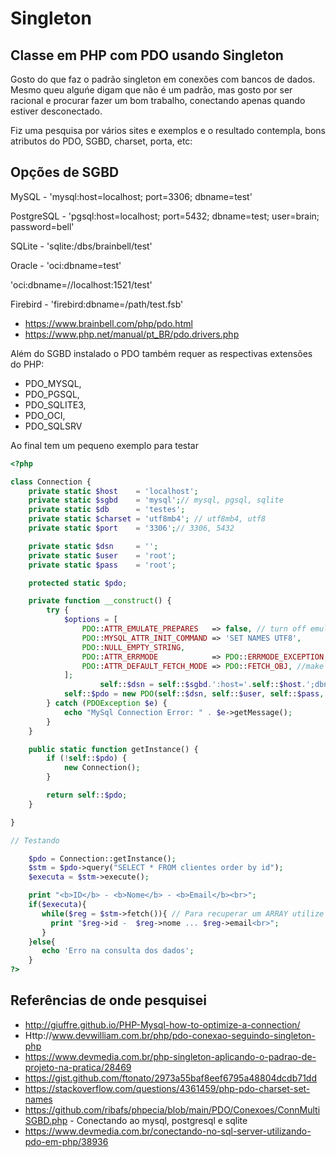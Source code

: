 # Singleton

## Classe em PHP com PDO usando Singleton

Gosto do que faz o padrão singleton em conexões com bancos de dados. Mesmo queu alguńe digam que não é um padrão, mas gosto por ser racional e procurar fazer um bom trabalho, conectando apenas quando estiver desconectado.

Fiz uma pesquisa por vários sites e exemplos e o resultado contempla, bons atributos do PDO, SGBD, charset, porta, etc:

## Opções de SGBD
MySQL - 'mysql:host=localhost; port=3306; dbname=test'

PostgreSQL - 'pgsql:host=localhost; port=5432; dbname=test; user=brain; password=bell'

SQLite - 'sqlite:/dbs/brainbell/test'

Oracle - 'oci:dbname=test'

'oci:dbname=//localhost:1521/test'

Firebird - 'firebird:dbname=/path/test.fsb'

- https://www.brainbell.com/php/pdo.html
- https://www.php.net/manual/pt_BR/pdo.drivers.php

Além do SGBD instalado o PDO também requer as respectivas extensões do PHP: 
- PDO_MYSQL,
- PDO_PGSQL, 
- PDO_SQLITE3, 
- PDO_OCI, 
- PDO_SQLSRV

Ao final tem um pequeno exemplo para testar

```php
<?php

class Connection {
    private static $host    = 'localhost';
    private static $sgbd    = 'mysql';// mysql, pgsql, sqlite
    private static $db      = 'testes';
    private static $charset = 'utf8mb4'; // utf8mb4, utf8
    private static $port    = '3306';// 3306, 5432

    private static $dsn     = '';
    private static $user    = 'root';
    private static $pass    = 'root';

    protected static $pdo;

    private function __construct() {
        try {
            $options = [
                PDO::ATTR_EMULATE_PREPARES   => false, // turn off emulation mode for "real" prepared statements
                PDO::MYSQL_ATTR_INIT_COMMAND => 'SET NAMES UTF8',
                PDO::NULL_EMPTY_STRING,
                PDO::ATTR_ERRMODE            => PDO::ERRMODE_EXCEPTION, //turn on errors in the form of exceptions
                PDO::ATTR_DEFAULT_FETCH_MODE => PDO::FETCH_OBJ, //make the default fetch be an associative array
            ];
				    self::$dsn = self::$sgbd.':host='.self::$host.';dbname='.self::$db.';port='.self::$port.';charset='.self::$charset;
            self::$pdo = new PDO(self::$dsn, self::$user, self::$pass, $options);
        } catch (PDOException $e) {
            echo "MySql Connection Error: " . $e->getMessage();
        }
    }

    public static function getInstance() {
        if (!self::$pdo) {
            new Connection();
        }

        return self::$pdo;
    }

}

// Testando

    $pdo = Connection::getInstance();
    $stm = $pdo->query("SELECT * FROM clientes order by id");
    $executa = $stm->execute();

    print "<b>ID</b> - <b>Nome</b> - <b>Email</b><br>";
    if($executa){
       while($reg = $stm->fetch()){ // Para recuperar um ARRAY utilize PDO::FETCH_ASSOC 
         print "$reg->id -  $reg->nome ... $reg->email<br>";
       }
    }else{
       echo 'Erro na consulta dos dados';
    }
?>
```

## Referências de onde pesquisei

- http://giuffre.github.io/PHP-Mysql-how-to-optimize-a-connection/
- Http://www.devwilliam.com.br/php/pdo-conexao-seguindo-singleton-php
- https://www.devmedia.com.br/php-singleton-aplicando-o-padrao-de-projeto-na-pratica/28469
- https://gist.github.com/ftonato/2973a55baf8eef6795a48804dcdb71dd
- https://stackoverflow.com/questions/4361459/php-pdo-charset-set-names
- https://github.com/ribafs/phpecia/blob/main/PDO/Conexoes/ConnMultiSGBD.php - Conectando ao mysql, postgresql e sqlite
- https://www.devmedia.com.br/conectando-no-sql-server-utilizando-pdo-em-php/38936

